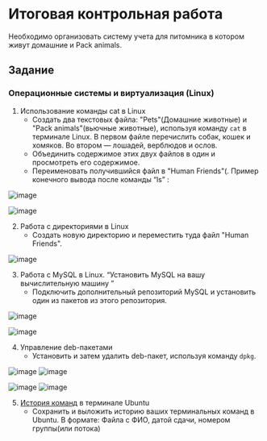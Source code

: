 # Итоговая контрольная работа
Необходимо организовать систему учета для питомника в котором живут домашние и Pack animals.

## Задание

### Операционные системы и виртуализация (Linux)

1. Использование команды cat в Linux
   - Создать два текстовых файла: "Pets"(Домашние животные) и "Pack animals"(вьючные животные), используя команду `cat` в терминале Linux. В первом файле перечислить собак, кошек и хомяков. Во втором — лошадей, верблюдов и ослов.
   - Объединить содержимое этих двух файлов в один и просмотреть его содержимое.
   - Переименовать получившийся файл в "Human Friends"(.
Пример конечного вывода после команды “ls” :

![image](https://github.com/SergGudini/Itog_specialisation/assets/119971642/cf96fac6-086b-4806-879a-4297cd4dfd36)

![image](https://github.com/SergGudini/Itog_specialisation/assets/119971642/7cfeeec5-df84-470f-a9da-c3f635a45576)

2. Работа с директориями в Linux
   - Создать новую директорию и переместить туда файл "Human Friends".

![image](https://github.com/SergGudini/Itog_specialisation/assets/119971642/bf0c58d4-e423-4af3-b1a8-1dc77f20be3e)

3. Работа с MySQL в Linux. “Установить MySQL на вашу вычислительную машину ”
   - Подключить дополнительный репозиторий MySQL и установить один из пакетов из этого репозитория.

![image](https://github.com/SergGudini/Itog_specialisation/assets/119971642/504bd8cd-9a43-4205-8a1d-400440a93594)

![image](https://github.com/SergGudini/Itog_specialisation/assets/119971642/f702f235-ac8e-468c-b344-783dba337317)

4. Управление deb-пакетами
   - Установить и затем удалить deb-пакет, используя команду `dpkg`.

![image](https://github.com/SergGudini/Itog_specialisation/assets/119971642/914cda29-e000-4692-8b18-b21ba0701193)
![image](https://github.com/SergGudini/Itog_specialisation/assets/119971642/8c896055-f1e5-4a4d-b5b3-85c8d64bf165)

![image](https://github.com/SergGudini/Itog_specialisation/assets/119971642/772e5928-80bf-436f-9a52-05e70ec989a0)
![image](https://github.com/SergGudini/Itog_specialisation/assets/119971642/1ff85ec0-3870-4fba-b9ec-000ff4689182)

5. [История команд](https://github.com/SergGudini/Itog_specialisation/blob/main/DragunSU_21.11.2023_4335) в терминале Ubuntu
   - Сохранить и выложить историю ваших терминальных команд в Ubuntu.
В формате: Файла с ФИО, датой сдачи, номером группы(или потока)



